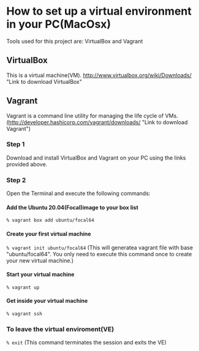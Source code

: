 # How to set up a virtual environment in your PC(MacOsx)
Tools used for this project are: VirtualBox and Vagrant

## VirtualBox
This is a virtual machine(VM).
http://www.virtualbox.org/wiki/Downloads/ "Link to download VirtualBox"

## Vagrant
Vagrant is a command line utility for managing the life cycle of VMs.
(http://developer.hashicorp.com/vagrant/downloads/ "Link to download Vagrant")

### Step 1
Download and install VirtualBox and Vagrant on your PC using the links provided above.

### Step 2
Open the Terminal and execute the following commands:

#### Add the Ubuntu 20.04(Focal)image to your box list ####
`% vagrant box add ubuntu/focal64`

#### Create your first virtual machine ####
`% vagrant init ubuntu/focal64`
(This will generatea vagrant file with base "ubuntu/focal64". You only need to execute this command once to create your new virtual machine.)

#### Start your virtual machine ####
`% vagrant up`

#### Get inside your virtual machine ####
`% vagrant ssh`

### To leave the virtual enviroment(VE)
`% exit`
(This command terminates the session and exits the VE)
